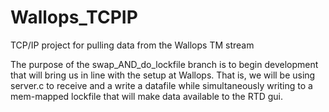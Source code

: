 Wallops_TCPIP
=============

TCP/IP project for pulling data from the Wallops TM stream

The purpose of the swap_AND_do_lockfile branch is to begin development that will bring us in line with the setup at Wallops. That is, we will be using server.c to receive and a write a datafile while simultaneously writing to a mem-mapped lockfile that will make data available to the RTD gui.